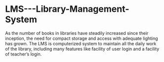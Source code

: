 # LMS---Library-Management-System
As the number of books in libraries have steadily increased since their inception, the need for compact storage and access with adequate lighting has grown. The LMS is computerized system to maintain all the daily work of the library, including many features like facility of user login and a facility of teacher’s login.
